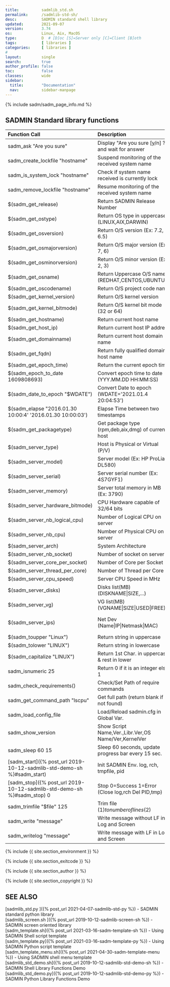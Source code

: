 ```yaml
---
title:          sadmlib_std.sh
permalink:      /sadmlib-std-sh/
desc:           SADMIN standard shell library
updated:        2021-09-07
version:        3.74
os:             Linux, Aix, MacOS
type:           D  # [D]oc [S]=Server only [C]=Client [B]oth
tags:           [ libraries ] 
categories:     [ libraries ] 
#
layout:         single
search:         true
author_profile: false
toc:            false
classes:        wide
sidebar:
  title:        "Documentation"
  nav:          sidebar-manpage
---
```



{% include sadm/sadm_page_info.md %}


## SADMIN Standard library functions

| Function Call |   Description |  Return value example | 
| :---  | :--- | :---  |
| sadm_ask "Are you sure"                   | Display "Are you sure [y/n] ? " and wait for answer   | 0=No 1=Yes | 
| sadm_create_lockfile "hostname"           | Suspend monitoring of the received system name        | 0=Lock, 1=Can't Lock |
| sadm_is_system_lock  "hostname"           | Check if system name received is currently lock       | 0=Not Lock, 1=Lock |
| sadm_remove_lockfile "hostname"           | Resume monitoring of the received system name         | 0=Unlock, 1=Can't Unlock |
| $(sadm_get_release)                       | Return SADMIN Release Number                          | 1.2.9 |
| $(sadm_get_ostype)                        | Return OS type in uppercase (LINUX,AIX,DARWIN)        | LINUX |
| $(sadm_get_osversion)                     | Return O/S version (Ex: 7.2, 6.5)                     | 7.9.2009 |
| $(sadm_get_osmajorversion)                | Return O/S major version (Ex 7, 6)                    | 7 |
| $(sadm_get_osminorversion)                | Return O/S minor version (Ex 2, 3)                    | 9 |
| $(sadm_get_osname)                        | Return Uppercase O/S name (REDHAT,CENTOS,UBUNTU,..)   | CENTOS |
| $(sadm_get_oscodename)                    | Return O/S project code name                          | focal |
| $(sadm_get_kernel_version)                | Return O/S kernel version                             | 5.4.0-58-generic |
| $(sadm_get_kernel_bitmode)                | Return O/S kernel bit mode (32 or 64)                 | 64 |
| $(sadm_get_hostname)                      | Return current host name                              | imac |
| $(sadm_get_host_ip)                       | Return current host IP address                        | 192.168.1.8 |
| $(sadm_get_domainname)                    | Return current host domain name                       | maison.ca |
| $(sadm_get_fqdn)                          | Return fully qualified domain host name               | imac.maison.ca |
| $(sadm_get_epoch_time)                    | Return the current epoch time                         | 1609808693 |
| $(sadm_epoch_to_date 1609808693)          | Convert epoch time to date (YYY.MM.DD HH:MM:SS)       | 2021.01.4 20:04:53 |
| $(sadm_date_to_epoch "$WDATE")            | Convert Date to epoch (WDATE='2021.01.4 20:04:53')    | 1609808693 |
| $(sadm_elapse "2016.01.30 10:00:4' '2016.01.30 10:00:03') | Elapse Time between two timestamps    | 00:00:41 |
| $(sadm_get_packagetype)                   | Get package type (rpm,deb,aix,dmg) of current host    | deb |
| $(sadm_server_type)                       | Host is Physical or Virtual (P/V)                     | P |
| $(sadm_server_model)                      | Server model (Ex: HP ProLiant DL580)                  | iMac12,2 | 
| $(sadm_server_serial)                     |  Server serial number (Ex: 4S7GYF1)                   |  Not |
| $(sadm_server_memory)                     | Server total memory in MB (Ex: 3790)                  | 11959 |
| $(sadm_server_hardware_bitmode)           | CPU Hardware capable of 32/64 bits                    | 64 |
| $(sadm_server_nb_logical_cpu)             | Number of Logical CPU on server                       | 4 |
| $(sadm_server_nb_cpu)                     | Number of Physical CPU on server                      | 1 |
| $(sadm_server_arch)                       | System Architecture                                   |x86_64 |
| $(sadm_server_nb_socket)                  | Number of socket on server                            |  1 |
| $(sadm_server_core_per_socket)            | Number of Core per Socket                             | 4 |
| $(sadm_server_thread_per_core)            | Number of Thread per Core                             | 1 |
| $(sadm_server_cpu_speed)                  | Server CPU Speed in MHz                               | 2093 |
| $(sadm_server_disks)                      | Disks list(MB) (DISKNAME\|SIZE,...)                   | sda\|1024000 |
| $(sadm_server_vg)                         | VG list(MB) (VGNAME\|SIZE\|USED\|FREE)                | rootvg\|476426\|466002\|10424 | 
| $(sadm_server_ips)                        | Net Dev (Name\|IP\|Netmask\|MAC)                      | eth0\| 192.168.1.8\| 255.255.255.0\| c8:2a:14:3b:59:a1 |
| $(sadm_toupper "Linux")                   | Return string in uppercase                            | LINUX |
| $(sadm_tolower "LINUX")                   | Return string in lowercase                            | linux | 
| $(sadm_capitalize "LINUX")                | Return 1st Char. in uppercase & rest in lower         | Linux |
| sadm_isnumeric 25                         | Return 0 if it is an integer else 1                   | 0 |
| sadm_check_requirements()                 | Check/Set Path of require commands                    | 0=OK or 1=Error |
| sadm_get_command_path "lscpu"             | Get full path (return blank if not found)             | /usr/bin/lscpu |
| sadm_load_config_file                     | Load/Reload sadmin.cfg in Global Var.                 | Exit if fail |
| sadm_show_version                         | Show Script Name,Ver.,Libr.Ver,OS Name/Ver,KernelVer  | Used for script -v arg. |
| sadm_sleep 60 15                          | Sleep 60 seconds, update progress bar every 15 sec.   | 0...15...30...45...60 |
| [sadm_start]({% post_url 2019-10-12-sadmlib-std-demo-sh %}#sadm_start) | Init SADMIN Env. log, rch, tmpfile, pid | Exit if fail |
| [sadm_stop]({% post_url 2019-10-12-sadmlib-std-demo-sh %}#sadm_stop) 0 | Stop 0=Success 1=Error (Close log,rch Del PID,tmp) | 0 or 1 |
| sadm_trimfile "$file" 125                 | Trim file ($1) to number of lines ($2)                | sadm_trimfile "test.log" 125 |
| sadm_write "message"                      | Write message without LF in Log and Screen            | message  |
| sadm_writelog "message"                   | Write message with LF in Log and Screen               | message\n  |



{% include {{ site.section_environment }} %}

{% include {{ site.section_exitcode    }} %}

{% include {{ site.section_author      }} %}

{% include {{ site.section_copyright   }} %}


<a id="seealso"></a>
## SEE ALSO

[sadmlib_std.py ]({% post_url 2021-04-07-sadmlib-std-py %}) - SADMIN standard python library  
[sadmlib_screen.sh ]({% post_url 2019-10-12-sadmlib-screen-sh %}) - SADMIN screen oriented library  
[sadm_template.sh]({% post_url 2021-03-16-sadm-template-sh %}) - Using SADMIN Shell script template   
[sadm_template.py]({% post_url 2021-03-16-sadm-template-py %}) - Using SADMIN Python script template    
[sadm_template_menu.sh]({% post_url 2021-04-30-sadm-template-menu %}) - Using SADMIN shell menu template   
[sadmlib_std_demo.sh]({% post_url 2019-10-12-sadmlib-std-demo-sh %}) - SADMIN Shell Library Functions Demo   
[sadmlib_std_demo.py]({% post_url 2019-10-12-sadmlib-std-demo-py %}) - SADMIN Python Library Functions Demo  


